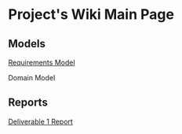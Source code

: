 # Project's Wiki Main Page
## Models
[Requirements Model](https://github.com/McGill-ECSE321-Fall2022/project-group-15/wiki/Requirements-Model-Page)

Domain Model
## Reports
[Deliverable 1 Report](https://github.com/McGill-ECSE321-Fall2022/project-group-15/wiki/Deliverable-1-Report)